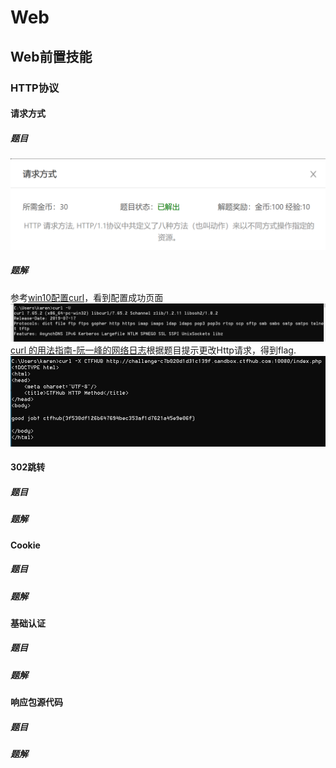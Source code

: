 # Web
## Web前置技能
### HTTP协议
#### 请求方式
##### 题目
![](images/httprequest.png)
##### 题解
参考[win10配置curl](https://www.jianshu.com/p/cc9cf0e3966e)，看到配置成功页面
![](images/curl-ok.png)
[curl 的用法指南-阮一峰的网络日志](http://www.ruanyifeng.com/blog/2019/09/curl-reference.html)根据题目提示更改Http请求，得到flag.  
![](images/httprequest-flag.png)
#### 302跳转
##### 题目
##### 题解
#### Cookie
##### 题目
##### 题解
#### 基础认证
##### 题目
##### 题解
#### 响应包源代码
##### 题目
##### 题解